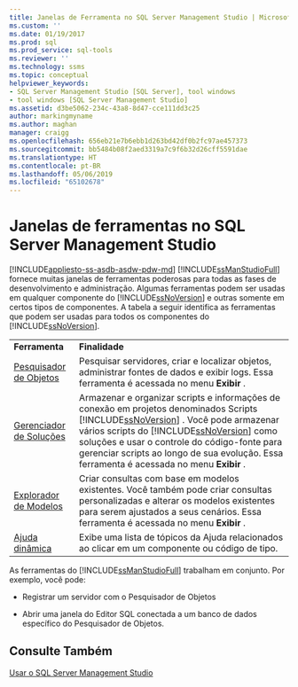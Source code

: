 ```yaml
---
title: Janelas de Ferramenta no SQL Server Management Studio | Microsoft Docs
ms.custom: ''
ms.date: 01/19/2017
ms.prod: sql
ms.prod_service: sql-tools
ms.reviewer: ''
ms.technology: ssms
ms.topic: conceptual
helpviewer_keywords:
- SQL Server Management Studio [SQL Server], tool windows
- tool windows [SQL Server Management Studio]
ms.assetid: d3be5062-234c-43a8-8d47-cce111dd3c25
author: markingmyname
ms.author: maghan
manager: craigg
ms.openlocfilehash: 656eb21e7b6ebb1d263bd42df0b2fc97ae457373
ms.sourcegitcommit: bb5484b08f2aed3319a7c9f6b32d26cff5591dae
ms.translationtype: HT
ms.contentlocale: pt-BR
ms.lasthandoff: 05/06/2019
ms.locfileid: "65102678"
---
```

# <a name="tool-windows-in-sql-server-management-studio"></a>Janelas de ferramentas no SQL Server Management Studio
[!INCLUDE[appliesto-ss-asdb-asdw-pdw-md](../includes/appliesto-ss-asdb-asdw-pdw-md.md)]
[!INCLUDE[ssManStudioFull](../includes/ssmanstudiofull-md.md)] fornece muitas janelas de ferramentas poderosas para todas as fases de desenvolvimento e administração. Algumas ferramentas podem ser usadas em qualquer componente do [!INCLUDE[ssNoVersion](../includes/ssnoversion-md.md)] e outras somente em certos tipos de componentes. A tabela a seguir identifica as ferramentas que podem ser usadas para todos os componentes do [!INCLUDE[ssNoVersion](../includes/ssnoversion-md.md)].  
  
|||  
|-|-|  
|**Ferramenta**|**Finalidade**|  
|[Pesquisador de Objetos](../ssms/object/object-explorer.md)|Pesquisar servidores, criar e localizar objetos, administrar fontes de dados e exibir logs. Essa ferramenta é acessada no menu **Exibir** .|  
|[Gerenciador de Soluções](../ssms/solution/solution-explorer.md)|Armazenar e organizar scripts e informações de conexão em projetos denominados Scripts [!INCLUDE[ssNoVersion](../includes/ssnoversion-md.md)] . Você pode armazenar vários scripts do [!INCLUDE[ssNoVersion](../includes/ssnoversion-md.md)] como soluções e usar o controle do código-fonte para gerenciar scripts ao longo de sua evolução. Essa ferramenta é acessada no menu **Exibir** .|  
|[Explorador de Modelos](../ssms/template/template-explorer.md)|Criar consultas com base em modelos existentes. Você também pode criar consultas personalizadas e alterar os modelos existentes para serem ajustados a seus cenários. Essa ferramenta é acessada no menu **Exibir** .|  
|[Ajuda dinâmica](../ssms/user-assistance-in-sql-server-management-studio.md)|Exibe uma lista de tópicos da Ajuda relacionados ao clicar em um componente ou código de tipo.|  
  
As ferramentas do [!INCLUDE[ssManStudioFull](../includes/ssmanstudiofull-md.md)] trabalham em conjunto. Por exemplo, você pode:  
  
-   Registrar um servidor com o Pesquisador de Objetos  
  
-   Abrir uma janela do Editor SQL conectada a um banco de dados específico do Pesquisador de Objetos.  
  
## <a name="see-also"></a>Consulte Também  
[Usar o SQL Server Management Studio](../ssms/use-sql-server-management-studio.md)  
  
